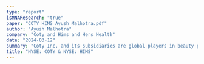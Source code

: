 ```yaml
---
type: "report"
isMNAResearch: "true"
paper: "COTY_HIMS_Ayush_Malhotra.pdf"
author: "Ayush Malhotra"
company: "Coty and Hims and Hers Health"
date: "2024-03-12"
summary: "Coty Inc. and its subsidiaries are global players in beauty product manufacturing and distribution. They operate in multiple segments, offering a range of products like fragrances, cosmetics, and skin care. Their brand portfolio includes Calvin Klein, Gucci, and CoverGirl, among others, sold through various channels, including e-retailers and traditional stores. Hims and Hers operates a consumer-centric platform connecting users with licensed healthcare professionals. They offer telehealth consultations for a range of health needs, including sexual health, hair loss, dermatology, mental health, and primary care, along with providing personalized health and wellness products. This report analyzes potential strategic alternatives between these two companies."
title: "NYSE: COTY & NYSE: HIMS"
---
```


